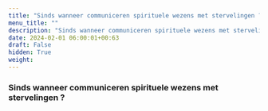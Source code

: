 ```yaml
---
title: "Sinds wanneer communiceren spirituele wezens met stervelingen ?"
menu_title: ""
description: "Sinds wanneer communiceren spirituele wezens met stervelingen ?"
date: 2024-02-01 06:00:01+00:63
draft: False
hidden: True
weight:
---
```

### Sinds wanneer communiceren spirituele wezens met stervelingen ?


